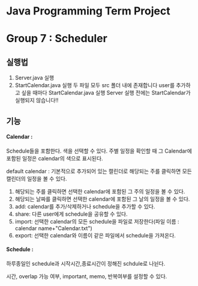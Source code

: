 # Java Programming Term Project 
# Group 7 : Scheduler

## 실행법
1. Server.java 실행
2. StartCalendar.java 실행
두 파일 모두 src 폴더 내에 존재합니다
user를 추가하고 싶을 때마다 StartCalendar.java 실행
Server 실행 전에는 StartCalendar가 실행되지 않습니다!!

## 기능
#### Calendar : 
  Schedule들을 포함한다. 색을 선택할 수 있다. 주별 일정을 확인할 때 그 Calendar에 포함된 일정은 calendar의 색으로 표시된다.
  
  default calendar : 기본적으로 추가되어 있는 캘린더로 해당되는 주를 클릭하면 모든 캘린더의 일정을 볼 수 있다.
  1. 해당되는 주를 클릭하면 선택한 calendar에 포함된 그 주의 일정을 볼 수 있다.
  2. 해당되는 날짜를 클릭하면 선택한 calendar에 포함된 그 날의 일정을 볼 수 있다.
  3. add: calendar를 추가/삭제하거나 schedule을 추가할 수 있다.
  4. share: 다른 user에게 schedule을 공유할 수 있다.
  5. import: 선택한 calendar의 모든 schedule을 파일로 저장한다(파일 이름 : calendar name+"Calendar.txt")
  6. export: 선택한 calendar와 이름이 같은 파일에서 schedule을 가져온다.
  
#### Schedule :
  하루종일인 schedule과 시작시간,종료시간이 정해진 schdule로 나뉜다.

  시간, overlap 가능 여부, important, memo, 반복여부를 설정할 수 있다.
